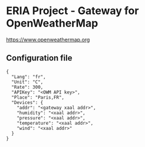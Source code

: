 # ERIA Project - Gateway for OpenWeatherMap

https://www.openweathermap.org

## Configuration file
````
{
  "Lang": "fr",
  "Unit": "C",
  "Rate": 300,
  "APIKey": "<OWM API key>",
  "Place": "Paris,FR",
  "Devices": {
    "addr": "<gateway xaal addr>",
    "humidity": "<xaal addr>",
    "pressure": "<xaal addr>",
    "temperature": "<xaal addr>",
    "wind": "<xaal addr>"
  }
}
````